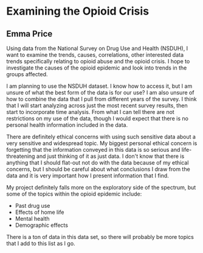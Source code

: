 # Examining the Opioid Crisis

## Emma Price

Using data from the National Survey on Drug Use and Health (NSDUH), I want to examine the trends, causes, correlations, other interested data trends specifically relating to opioid abuse and the opioid crisis. I hope to investigate the causes of the opioid epidemic and look into trends in the groups affected.

I am planning to use the NSDUH dataset. I know how to access it, but I am unsure of what the best form of the data is for our use? I am also unsure of how to combine the data that I pull from different years of the survey. I think that I will start analyzing across just the most recent survey results, then start to incorporate time analysis. From what I can tell there are not restrictions on my use of the data, though I would expect that there is no personal health information included in the data.

There are definitely ethical concerns with using such sensitive data about a very sensitive and widespread topic. My biggest personal ethical concern is forgetting that the information conveyed in this data is so serious and life-threatening and just thinking of it as just data. I don't know that there is anything that I should flat-out not do with the data because of my ethical concerns, but I should be careful about what conclusions I draw from the data and it is very important how I present information that I find.

My project definitely falls more on the exploratory side of the spectrum, but some of the topics within the opioid epidemic include:
- Past drug use
- Effects of home life
- Mental health
- Demographic effects

There is a ton of data in this data set, so there will probably be more topics that I add to this list as I go.
